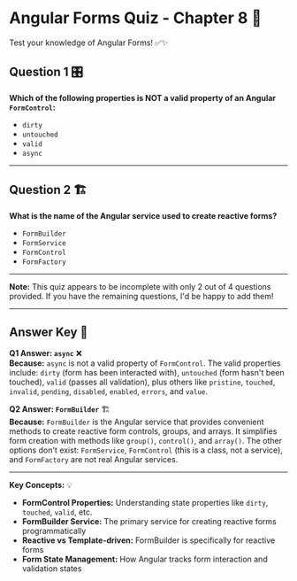 # Angular Forms Quiz - Chapter 8 📝

Test your knowledge of Angular Forms! ✅✨

## Question 1 🎛️
**Which of the following properties is NOT a valid property of an Angular `FormControl`:**

- `dirty`
- `untouched`
- `valid`
- `async`

---

## Question 2 🏗️
**What is the name of the Angular service used to create reactive forms?**

- `FormBuilder`
- `FormService`
- `FormControl`
- `FormFactory`

---

**Note:** This quiz appears to be incomplete with only 2 out of 4 questions provided. If you have the remaining questions, I'd be happy to add them!

---

## Answer Key 🔑

**Q1 Answer: `async`** ❌  
**Because:** `async` is not a valid property of `FormControl`. The valid properties include: `dirty` (form has been interacted with), `untouched` (form hasn't been touched), `valid` (passes all validation), plus others like `pristine`, `touched`, `invalid`, `pending`, `disabled`, `enabled`, `errors`, and `value`.

**Q2 Answer: `FormBuilder`** 🏗️  
**Because:** `FormBuilder` is the Angular service that provides convenient methods to create reactive form controls, groups, and arrays. It simplifies form creation with methods like `group()`, `control()`, and `array()`. The other options don't exist: `FormService`, `FormControl` (this is a class, not a service), and `FormFactory` are not real Angular services.

---

**Key Concepts:** 💡
- **FormControl Properties:** Understanding state properties like `dirty`, `touched`, `valid`, etc.
- **FormBuilder Service:** The primary service for creating reactive forms programmatically
- **Reactive vs Template-driven:** FormBuilder is specifically for reactive forms
- **Form State Management:** How Angular tracks form interaction and validation states
